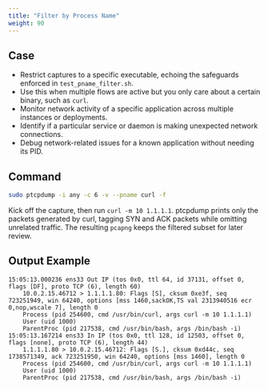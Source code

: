 ```yaml
---
title: "Filter by Process Name"
weight: 90
---
```


## Case

- Restrict captures to a specific executable, echoing the safeguards enforced in `test_pname_filter.sh`.
- Use this when multiple flows are active but you only care about a certain binary, such as `curl`.
- Monitor network activity of a specific application across multiple instances or deployments.
- Identify if a particular service or daemon is making unexpected network connections.
- Debug network-related issues for a known application without needing its PID.

## Command

```bash
sudo ptcpdump -i any -c 6 -v --pname curl -f
```

Kick off the capture, then run `curl -m 10 1.1.1.1`. ptcpdump prints only 
the packets generated by curl, tagging SYN and ACK packets while omitting 
unrelated traffic. The resulting `pcapng` keeps the filtered subset for later review.


## Output Example

```
15:05:13.000236 ens33 Out IP (tos 0x0, ttl 64, id 37131, offset 0, flags [DF], proto TCP (6), length 60)
    10.0.2.15.46712 > 1.1.1.1.80: Flags [S], cksum 0xe3f, seq 723251949, win 64240, options [mss 1460,sackOK,TS val 2313940516 ecr 0,nop,wscale 7], length 0
    Process (pid 254600, cmd /usr/bin/curl, args curl -m 10 1.1.1.1)
    User (uid 1000)
    ParentProc (pid 217538, cmd /usr/bin/bash, args /bin/bash -i)
15:05:13.167214 ens33 In IP (tos 0x0, ttl 128, id 12503, offset 0, flags [none], proto TCP (6), length 44)
    1.1.1.1.80 > 10.0.2.15.46712: Flags [S.], cksum 0xd44c, seq 1738571349, ack 723251950, win 64240, options [mss 1460], length 0
    Process (pid 254600, cmd /usr/bin/curl, args curl -m 10 1.1.1.1)
    User (uid 1000)
    ParentProc (pid 217538, cmd /usr/bin/bash, args /bin/bash -i)
```
